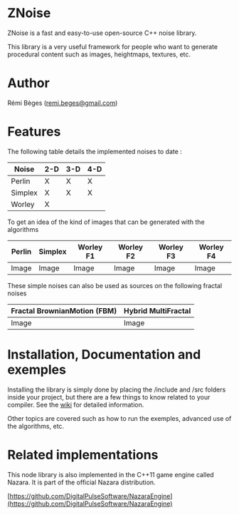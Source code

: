 # ZNoise
ZNoise is a fast and easy-to-use open-source C++ noise library. 

This library is a very useful framework for people who want to generate procedural content such as images, heightmaps, textures, etc.

# Author
Rémi Bèges (remi.beges@gmail.com)

# Features

The following table details the implemented noises to date :

Noise   | 2-D | 3-D | 4-D 
--------|-----|-----|-----
Perlin  |X    |X    |X    
Simplex |X    |X    |X    
Worley  |X    |     |     

To get an idea of the kind of images that can be generated with the algorithms

| Perlin | Simplex | Worley F1 | Worley F2 | Worley F3 | Worley F4
---------|---------|-----------|-----------|-----------|----------
Image    | Image   | Image     | Image     | Image     | Image

These simple noises can also be used as sources on the following fractal noises

| Fractal BrownianMotion (FBM) | Hybrid MultiFractal |
-------------------------------|----------------------
Image                          |Image


# Installation, Documentation and exemples

Installing the library is simply done by placing the /include and /src folders inside your project, but there are a few things to know related to your compiler. See the [wiki](https://github.com/Overdrivr/ZNoise/wiki) for detailed information.

Other topics are covered such as how to run the exemples, advanced use of the algorithms, etc.

# Related implementations
This node library is also implemented in the C++11 game engine called Nazara. It is part of the official Nazara distribution.

[https://github.com/DigitalPulseSoftware/NazaraEngine](https://github.com/DigitalPulseSoftware/NazaraEngine)
